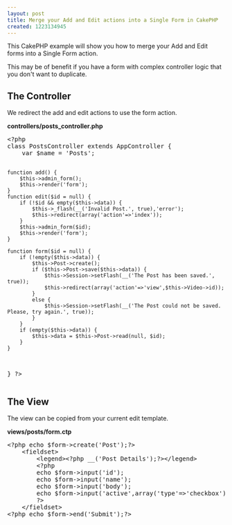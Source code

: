 ```yaml
---
layout: post
title: Merge your Add and Edit actions into a Single Form in CakePHP
created: 1223134945
---
```

<p>This CakePHP example will show you how to merge your Add and Edit forms into a Single Form action.</p>
<p>This may be of benefit if you have a form with complex controller logic that you don't want to duplicate.</p>
<!--break-->

<h2>The Controller</h2>
<p>We redirect the add and edit actions to use the form action.</p>
<b>controllers/posts_controller.php</b>
<pre class="brush:php">
&lt;?php
class PostsController extends AppController {
	var $name = 'Posts';

	function add() {
		$this->admin_form();
		$this->render('form');
	}
	function edit($id = null) {
		if (!$id && empty($this->data)) {
			$this->_flash(__('Invalid Post.', true),'error');
			$this->redirect(array('action'=>'index'));
		}
		$this->admin_form($id);
		$this->render('form');
	}
	
	function form($id = null) {
		if (!empty($this->data)) {
			$this->Post->create();
			if ($this->Post->save($this->data)) {
				$this->Session->setFlash(__('The Post has been saved.', true));
				$this->redirect(array('action'=>'view',$this->Video->id));
			}
			else {
				$this->Session->setFlash(__('The Post could not be saved. Please, try again.', true));
			}
		}
		if (empty($this->data)) {
			$this->data = $this->Post->read(null, $id);
		}
	}
}
?>
</pre>

<h2>The View</h2>
<p>The view can be copied from your current edit template.</p>
<b>views/posts/form.ctp</b>
<pre class="brush:php; html-script:true">
&lt;?php echo $form->create('Post');?>
	&lt;fieldset>
 		&lt;legend>&lt;?php __('Post Details');?>&lt;/legend>
		&lt;?php
		echo $form->input('id');
		echo $form->input('name');
		echo $form->input('body');
		echo $form->input('active',array('type'=>'checkbox'));
		?>
	&lt;/fieldset>
&lt;?php echo $form->end('Submit');?>
</pre>
